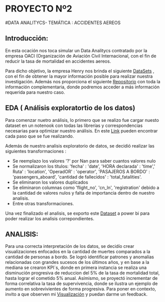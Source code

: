    # PROYECTO Nº2  

#DATA ANALITYCS- TEMÁTICA : ACCIDENTES AEREOS

## Introducción:

En esta ocación nos toca simular un Data Analitycs contratado por la empresa OACI (Organización de Aviación Civil Internacional, con el fin de reducir la tasa de mortalidad en accidentes aereos. 
 
 Para dicho objetivo, la empresa Henry nos brinda el siguiente [DataSets](https://github.com/Davidarr96/Proyecto_DataAnalitycs/blob/master/AccidentesAviones.csv) , con el fin de obtener la mayor información posible para realizar nuestra investigación. Además nos proporciona el siguiente [Repositorio](https://github.com/soyHenry/PI03-Analytics) con toda la información complementaria, donde podremos acceder a más información requerida para nuestro caso.
 
 ## EDA ( Análisis exploratortio de los datos)
 
 Para comenzar nuetro análisis, lo primero que se realizo fue cargar nuesto dataset en un notenook con todas las librerías y correspondencias necesarias para optimizar nuestro análisis. En este [Link](https://github.com/Davidarr96/Proyecto_DataAnalitycs/blob/master/EDA.ipynb) pueden encontrar cada paso que se fue realizando.
 
 Además de nuestro analisis exploratorio de datos, se decidió realizar las siguientes transformaciones :
 - Se reemplazo los valores '?' por Nan para saber cuantos valores nulo
 - Se normalizaron los títulos: 'fecha' : 'date', 
 'HORA declarada' : 'time',' Ruta' : 'location', 'OperadOR' : 'operator', 'PASAJEROS A BORDO' : 'passengers_aboard', 'cantidad de fallecidos' : 'total_fatalities'.
 - Se eliminaron los valores duplicados
 - Se eliminaron columnas como  'flight_no', 'cn_ln', 'registration' debido a la cantidad de valores nulos y falta de importancia dentro de nuestro analisis.
 - Entre otras transformaciones.

Una vez finalizado el analisis, se exporto este [Dataset](https://github.com/Davidarr96/Proyecto_DataAnalitycs/blob/master/AccidentesAereos.csv) a power bi para poder realizar los analisis correpondientes.

## ANALISIS:

Para una correcta interpretación de los datos, se decidío crear visualizaciones enfocados en la cantidad de muertes comparados a la cantidad de personas a bordo. Se logró identificar patrones y anomalías relacionadas con grandes sucesos de los últimos años, y en base a la mediana  se crearon KPI´s, donde en primera instancia se realiza una disminución progresiva de reduccion del 5% de la tasa de mortalidad total, hasta lograr el cometido 5% anual. Asímismo, se proyectó incrementar de forma correlativa la tasa de supervivencia, donde se ilustra un ejemplo de aumento en sobrevivientes de forma progresiva. Para poner en contexto, invito a que observen mi [Visualización](https://github.com/Davidarr96/Proyecto_DataAnalitycs/blob/master/Aviones.pbix) y puedan darme un feedback.






